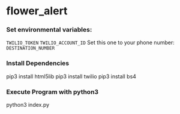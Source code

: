 # flower_alert

### Set environmental variables:

`TWILIO_TOKEN`
`TWILIO_ACCOUNT_ID`
Set this one to your phone number:
`DESTINATION_NUMBER`

### Install Dependencies

pip3 install html5lib
pip3 install twilio
pip3 install bs4

### Execute Program with python3

python3 index.py
